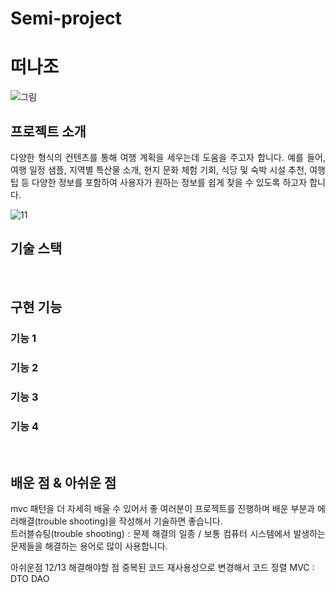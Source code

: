 # Semi-project 
# 떠나조

<p align="center">
  
 ![그림](https://github.com/rjswh0503/Travel_Jaeheon/assets/141482043/9264ced4-5860-4981-bdb6-85d72c1d34f5)

</p>



## 프로젝트 소개

<p align="justify">
다양한 형식의 컨텐츠를 통해 여행 계획을 세우는데 도움을 주고자 합니다. 예를 들어, 여행 일정 샘플, 지역별 특산물 소개, 현지 문화 체험 기회, 식당 및 숙박 시설 추천, 여행 팁 등 다양한 정보를 포함하여 사용자가 원하는 정보를 쉽게 찾을 수 있도록 하고자 합니다.
</p>

<p align="center">
  
![11](https://github.com/rjswh0503/Travel_Jaeheon/assets/141482043/9d93b9ee-32f7-4dfe-b0f0-aeb13bb551aa)
</p>


## 기술 스택


<br>

## 구현 기능

### 기능 1

### 기능 2

### 기능 3

### 기능 4

<br>

## 배운 점 & 아쉬운 점

<p align="justify">
mvc 패턴을 더 자세히 배울 수 있어서 좋
여러분이 프로젝트를 진행하며 배운 부분과 에러해결(trouble shooting)을 작성해서 기술하면 좋습니다.<br />
트러블슈팅(trouble shooting) : 문제 해결의 일종 / 보통 컴퓨터 시스템에서 발생하는 문제들을 해결하는 용어로 많이 사용합니다.
</p>

아쉬운점 12/13 해결해야할 점
중복된 코드 재사용성으로 변경해서 코드 정렬
MVC : DTO DAO
<br>


<!-- Stack Icon Refernces -->

[js]: ./readme-static/img/javascript.svg
[java]: ./readme-static/img/java.svg
